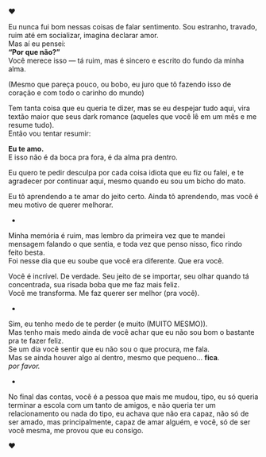 ❤️

Eu nunca fui bom nessas coisas de falar sentimento. Sou estranho, travado, ruim até em socializar, imagina declarar amor.  
Mas aí eu pensei:  
**“Por que não?”**  
Você merece isso — tá ruim, mas é sincero e escrito do fundo da minha alma.

(Mesmo que pareça pouco, ou bobo, eu juro que tô fazendo isso de coração e com todo o carinho do mundo)

Tem tanta coisa que eu queria te dizer, mas se eu despejar tudo aqui, vira textão maior que seus dark romance (aqueles que você lê em um mês e me resume tudo).  
Então vou tentar resumir:

**Eu te amo.**  
E isso não é da boca pra fora, é da alma pra dentro.

Eu quero te pedir desculpa por cada coisa idiota que eu fiz ou falei, e te agradecer por continuar aqui, mesmo quando eu sou um bicho do mato.

Eu tô aprendendo a te amar do jeito certo. Ainda tô aprendendo, mas você é meu motivo de querer melhorar.

-

Minha memória é ruim, mas lembro da primeira vez que te mandei mensagem falando o que sentia, e toda vez que penso nisso, fico rindo feito besta.  
Foi nesse dia que eu soube que você era diferente. Que era você.

Você é incrível. De verdade. Seu jeito de se importar, seu olhar quando tá concentrada, sua risada boba que me faz mais feliz.  
Você me transforma. Me faz querer ser melhor (pra você).

-

Sim, eu tenho medo de te perder (e muito (MUITO MESMO)).  
Mas tenho mais medo ainda de você achar que eu não sou bom o bastante pra te fazer feliz.  
Se um dia você sentir que eu não sou o que procura, me fala.  
Mas se ainda houver algo aí dentro, mesmo que pequeno... **fica**.  
*por favor.*

-

No final das contas, você é a pessoa que mais me mudou, tipo, eu só queria terminar a escola com um tanto de amigos, e não queria ter um relacionamento ou nada do tipo, eu achava que não era capaz, não só de ser amado, mas principalmente, capaz de amar alguém, e você, só de ser você mesma, me provou que eu consigo.

❤️